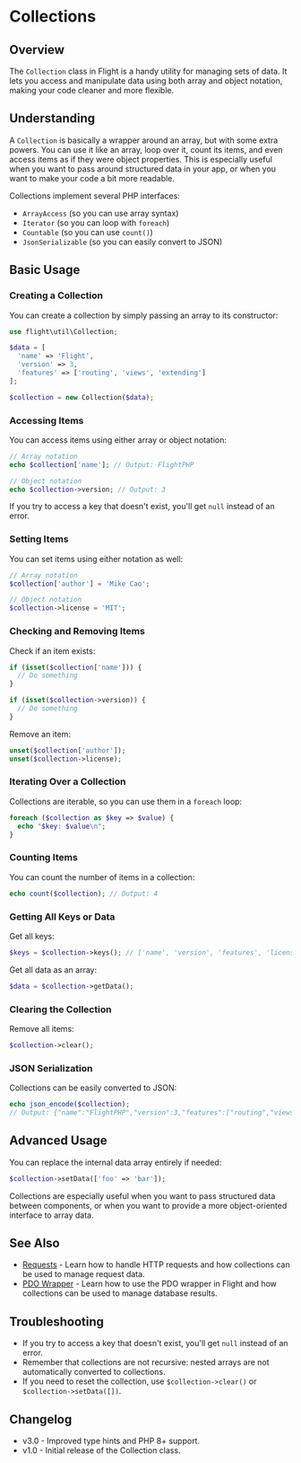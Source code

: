 # Collections

## Overview

The `Collection` class in Flight is a handy utility for managing sets of data. It lets you access and manipulate data using both array and object notation, making your code cleaner and more flexible.

## Understanding

A `Collection` is basically a wrapper around an array, but with some extra powers. You can use it like an array, loop over it, count its items, and even access items as if they were object properties. This is especially useful when you want to pass around structured data in your app, or when you want to make your code a bit more readable.

Collections implement several PHP interfaces:
- `ArrayAccess` (so you can use array syntax)
- `Iterator` (so you can loop with `foreach`)
- `Countable` (so you can use `count()`)
- `JsonSerializable` (so you can easily convert to JSON)

## Basic Usage

### Creating a Collection

You can create a collection by simply passing an array to its constructor:

```php
use flight\util\Collection;

$data = [
  'name' => 'Flight',
  'version' => 3,
  'features' => ['routing', 'views', 'extending']
];

$collection = new Collection($data);
```

### Accessing Items

You can access items using either array or object notation:

```php
// Array notation
echo $collection['name']; // Output: FlightPHP

// Object notation
echo $collection->version; // Output: 3
```

If you try to access a key that doesn't exist, you'll get `null` instead of an error.

### Setting Items

You can set items using either notation as well:

```php
// Array notation
$collection['author'] = 'Mike Cao';

// Object notation
$collection->license = 'MIT';
```

### Checking and Removing Items

Check if an item exists:

```php
if (isset($collection['name'])) {
  // Do something
}

if (isset($collection->version)) {
  // Do something
}
```

Remove an item:

```php
unset($collection['author']);
unset($collection->license);
```

### Iterating Over a Collection

Collections are iterable, so you can use them in a `foreach` loop:

```php
foreach ($collection as $key => $value) {
  echo "$key: $value\n";
}
```

### Counting Items

You can count the number of items in a collection:

```php
echo count($collection); // Output: 4
```

### Getting All Keys or Data

Get all keys:

```php
$keys = $collection->keys(); // ['name', 'version', 'features', 'license']
```

Get all data as an array:

```php
$data = $collection->getData();
```

### Clearing the Collection

Remove all items:

```php
$collection->clear();
```

### JSON Serialization

Collections can be easily converted to JSON:

```php
echo json_encode($collection);
// Output: {"name":"FlightPHP","version":3,"features":["routing","views","extending"],"license":"MIT"}
```

## Advanced Usage

You can replace the internal data array entirely if needed:

```php
$collection->setData(['foo' => 'bar']);
```

Collections are especially useful when you want to pass structured data between components, or when you want to provide a more object-oriented interface to array data.

## See Also

- [Requests](/learn/requests) - Learn how to handle HTTP requests and how collections can be used to manage request data.
- [PDO Wrapper](/learn/pdo-wrapper) - Learn how to use the PDO wrapper in Flight and how collections can be used to manage database results.

## Troubleshooting

- If you try to access a key that doesn't exist, you'll get `null` instead of an error.
- Remember that collections are not recursive: nested arrays are not automatically converted to collections.
- If you need to reset the collection, use `$collection->clear()` or `$collection->setData([])`.

## Changelog

- v3.0 - Improved type hints and PHP 8+ support.
- v1.0 - Initial release of the Collection class.
